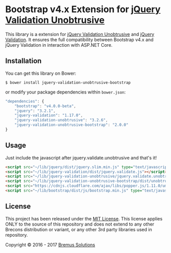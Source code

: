 Bootstrap v4.x Extension for [jQuery Validation Unobtrusive](https://github.com/aspnet/jquery-validation-unobtrusive)
================================

This library is a extension for [jQuery Validation Unobtrusive](https://github.com/aspnet/jquery-validation-unobtrusive) and [jQuery Validation](https://github.com/jquery-validation/jquery-validation). It ensures the full compatibility between Bootstrap v4.x and jQuery Validation in interaction with ASP.NET Core.

## Installation
You can get this library on Bower:
```
$ bower install jquery-validation-unobtrusive-bootstrap
```

or modify your package dependencies within `bower.json`:
```javascript
"dependencies": {
	"bootstrap": "v4.0.0-beta",
	"jquery": "3.2.1",
	"jquery-validation": "1.17.0",
	"jquery-validation-unobtrusive": "3.2.6",
	"jquery-validation-unobtrusive-bootstrap": "2.0.0"
}
```

## Usage
Just include the javascript after jquery.validate.unobtrusive and that's it!
```html
<script src="~/lib/jquery/dist/jquery.slim.min.js" type="text/javascript"></script>
<script src="~/lib/jquery-validation/dist/jquery.validate.js"></script>
<script src="~/lib/jquery-validation-unobtrusive/jquery.validate.unobtrusive.js"></script>
<script src="~/lib/jquery-validation-unobtrusive-bootstrap/dist/unobtrusive-bootstrap.js"></script>
<script src="https://cdnjs.cloudflare.com/ajax/libs/popper.js/1.11.0/umd/popper.min.js" type="text/javascript"></script>
<script src="~/lib/bootstrap/dist/js/bootstrap.min.js" type="text/javascript"></script>
```

## License
This project has been released under the [MIT License](https://opensource.org/licenses/mit-license.php). This license applies ONLY
to the source of this repository and does not extend to any other Brecons distribution or variant, or any other 3rd party libraries
used in  repository.

Copyright &copy; 2016 - 2017 [Bremus Solutions](http://www.bremus-solutions.de)